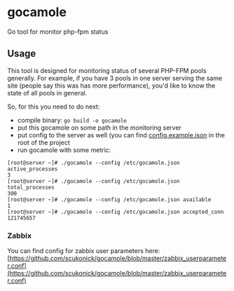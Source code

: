 # gocamole
Go tool for monitor php-fpm status

## Usage ##
This tool is designed for monitoring status of several PHP-FPM pools generally.
For example, if you have 3 pools in one server serving the same site 
(people say this was has more performance), you'd like to know the state of all pools in general.

So, for this you need to do next:

* compile binary: `go build -o gocamole`
* put this gocamole on some path in the monitoring server
* put config to the server as well 
(you can find [config.example.json](https://github.com/scukonick/gocamole/blob/master/config.example.json) in the root of the project
* run gocamole with some metric:
```
[root@server ~]# ./gocamole --config /etc/gocamole.json active_processes
3
[root@server ~]# ./gocamole --config /etc/gocamole.json total_processes
300
[root@server ~]# ./gocamole --config /etc/gocamole.json available
1
[root@server ~]# ./gocamole --config /etc/gocamole.json accepted_conn
121745657
```
### Zabbix ###
You can find config for zabbix user parameters here:
[https://github.com/scukonick/gocamole/blob/master/zabbix_userparameter.conf](https://github.com/scukonick/gocamole/blob/master/zabbix_userparameter.conf)
